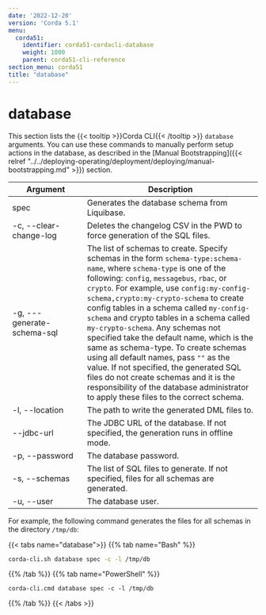 ```yaml
---
date: '2022-12-20'
version: 'Corda 5.1'
menu:
  corda51:
    identifier: corda51-cordacli-database
    weight: 1000
    parent: corda51-cli-reference
section_menu: corda51
title: "database"
---
```

# database
This section lists the {{< tooltip >}}Corda CLI{{< /tooltip >}} `database` arguments. You can use these commands to manually perform setup actions in the database, as described in the [Manual Bootstrapping]({{< relref "../../deploying-operating/deployment/deploying/manual-bootstrapping.md" >}}) section.

<style>
table th:first-of-type {
    width: 30%;
}
table th:nth-of-type(2) {
    width: 70%;
}
</style>

| Argument                     | Description                                                                                                                                                                                                                                                                                                                                                                                                                                                                                                                                                                                                                                                                                     |
| ---------------------------- | ----------------------------------------------------------------------------------------------------------------------------------------------------------------------------------------------------------------------------------------------------------------------------------------------------------------------------------------------------------------------------------------------------------------------------------------------------------------------------------------------------------------------------------------------------------------------------------------------------------------------------------------------------------------------------------------------- |
| spec                         | Generates the database schema from Liquibase.                                                                                                                                                                                                                                                                                                                                                                                                                                                                                                                                                                                                                                                   |
| -c, \-\-clear-change-log     | Deletes the changelog CSV in the PWD to force generation of the SQL files.                                                                                                                                                                                                                                                                                                                                                                                                                                                                                                                                                                                                                       |
| -g, \-\--generate-schema-sql | The list of schemas to create. Specify schemas in the form `schema-type:schema-name`, where `schema-type` is one of the following: `config`, `messagebus`, `rbac`, or `crypto`. For example, use `config:my-config-schema,crypto:my-crypto-schema` to create config tables in a schema called `my-config-schema` and crypto tables in a schema called `my-crypto-schema`. Any schemas not specified take the default name, which is the same as schema-type. To create schemas using all default names, pass `""` as the value. If not specified, the generated SQL files do not create schemas and it is the responsibility of the database administrator to apply these files to the correct schema. |
| -l, \-\-location             | The path to write the generated DML files to.                                                                                                                                                                                                                                                                                                                                                                                                                                                                                                                                                                                                                                                   |
| \-\-jdbc-url                 | The JDBC URL of the database. If not specified, the generation runs in offline mode.                                                                                                                                                                                                                                                                                                                                                                                                                                                                                                                                                                                                            |
| -p, \-\-password             | The database password.                                                                                                                                                                                                                                                                                                                                                                                                                                                                                                                                                                                                                                                                          |
| -s, \-\-schemas              | The list of SQL files to generate. If not specified, files for all schemas are generated.                                                                                                                                                                                                                                                                                                                                                                                                                                                                                                                                                                                                       |
| -u, \-\-user                 | The database user.                                                                                                                                                                                                                                                                                                                                                                                                                                                                                                                                                                                                                                                                              |

For example, the following command generates the files for all schemas in the directory `/tmp/db`:

   {{< tabs name="database">}}
   {{% tab name="Bash" %}}
   ```sh
   corda-cli.sh database spec -c -l /tmp/db
   ```
   {{% /tab %}}
   {{% tab name="PowerShell" %}}
   ```shell
   corda-cli.cmd database spec -c -l /tmp/db
   ```
   {{% /tab %}}
   {{< /tabs >}}
